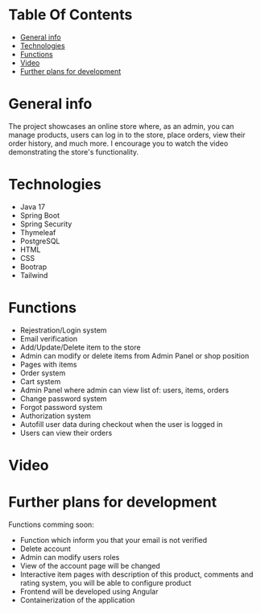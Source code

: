 # Table Of Contents
* [General info](#general-info)
* [Technologies](#technologies)
* [Functions](#functions)
* [Video](#video)
* [Further plans for development](#further-plans-for-development)

# General info
The project showcases an online store where, as an admin, you can manage products, users can log in to the store, place orders, view their order history, and much more. I encourage you to watch the video demonstrating the store's functionality.

# Technologies
* Java 17
* Spring Boot
* Spring Security
* Thymeleaf
* PostgreSQL
* HTML
* CSS
* Bootrap
* Tailwind

# Functions
- Rejestration/Login system
- Email verification
- Add/Update/Delete item to the store
- Admin can modify or delete items from Admin Panel or shop position
- Pages with items
- Order system
- Cart system
- Admin Panel where admin can view list of: users, items, orders
- Change password system
- Forgot password system
- Authorization system
- Autofill user data during checkout when the user is logged in
- Users can view their orders

# Video 
# Further plans for development 
Functions comming soon:
- Function which inform you that your email is not verified
- Delete account
- Admin can modify users roles
- View of the account page will be changed
- Interactive item pages with description of this product, comments and rating system, you will be able to configure product
- Frontend will be developed using Angular
- Containerization of the application
